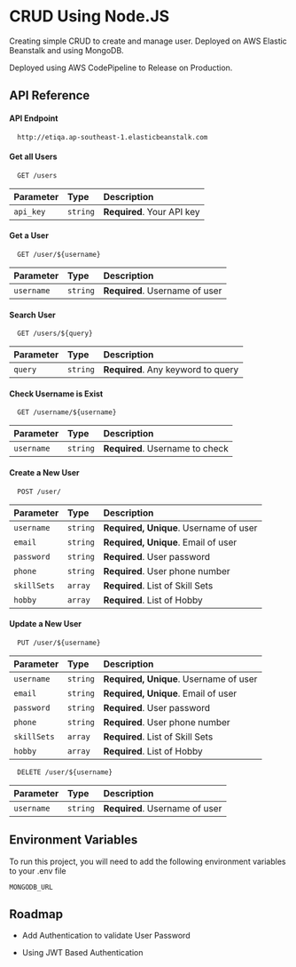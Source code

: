 
# CRUD Using Node.JS
Creating simple CRUD to create and manage user. Deployed on AWS Elastic Beanstalk and using MongoDB.

Deployed using AWS CodePipeline to Release on Production.
## API Reference

#### API Endpoint

```http
  http://etiqa.ap-southeast-1.elasticbeanstalk.com
```

#### Get all Users

```http
  GET /users
```

| Parameter | Type     | Description                |
| :-------- | :------- | :------------------------- |
| `api_key` | `string` | **Required**. Your API key |

#### Get a User

```http
  GET /user/${username}
```

| Parameter | Type     | Description                       |
| :-------- | :------- | :-------------------------------- |
| `username`| `string` | **Required**. Username of user    |

#### Search User

```http
  GET /users/${query}
```

| Parameter | Type     | Description                       |
| :-------- | :------- | :-------------------------------- |
| `query`   | `string` | **Required**. Any keyword to query|

#### Check Username is Exist

```http
  GET /username/${username}
```

| Parameter | Type     | Description                       |
| :-------- | :------- | :-------------------------------- |
| `username`| `string` | **Required**. Username to check   |

#### Create a New User

```http
  POST /user/
```

| Parameter  | Type     | Description                           |
| :--------- | :------- | :------------------------------------ |
| `username` | `string` | **Required, Unique**. Username of user|
| `email`    | `string` | **Required, Unique**. Email of user   |
| `password` | `string` | **Required**. User password           |
| `phone`    | `string` | **Required**. User phone number       |
| `skillSets`| `array`  | **Required**. List of Skill Sets      |
| `hobby`    | `array`  | **Required**. List of Hobby           |

#### Update a New User

```http
  PUT /user/${username}
```

| Parameter  | Type     | Description                           |
| :--------- | :------- | :------------------------------------ |
| `username` | `string` | **Required, Unique**. Username of user|
| `email`    | `string` | **Required, Unique**. Email of user   |
| `password` | `string` | **Required**. User password           |
| `phone`    | `string` | **Required**. User phone number       |
| `skillSets`| `array`  | **Required**. List of Skill Sets      |
| `hobby`    | `array`  | **Required**. List of Hobby           |

```http
  DELETE /user/${username}
```

| Parameter | Type     | Description                       |
| :-------- | :------- | :-------------------------------- |
| `username`| `string` | **Required**. Username of user    |



## Environment Variables

To run this project, you will need to add the following environment variables to your .env file

`MONGODB_URL`

## Roadmap

- Add Authentication to validate User Password

- Using JWT Based Authentication

